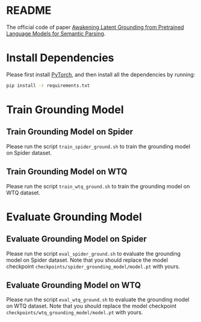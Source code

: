 # README

The official code of paper [Awakening Latent Grounding from Pretrained Language Models for Semantic Parsing](https://aclanthology.org/2021.findings-acl.100.pdf).

# Install Dependencies

Please first install [PyTorch](https://pytorch.org/), and then install all the dependencies by running:

```bash
pip install -r requirements.txt
```

# Train Grounding Model

## Train Grounding Model on Spider

Please run the script `train_spider_ground.sh` to train the grounding model on Spider dataset.

## Train Grounding Model on WTQ

Please run the script `train_wtq_ground.sh` to train the grounding model on WTQ dataset.

# Evaluate Grounding Model

## Evaluate Grounding Model on Spider

Please run the script `eval_spider_ground.sh` to evaluate the grounding model on Spider dataset. Note that you should replace the model checkpoint `checkpoints/spider_grounding_model/model.pt` with yours.

## Evaluate Grounding Model on WTQ

Please run the script `eval_wtq_ground.sh` to evaluate the grounding model on WTQ dataset.  Note that you should replace the model checkpoint `checkpoints/wtq_grounding_model/model.pt` with yours.
